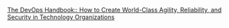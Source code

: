 
[The DevOps Handbook:: How to Create World-Class Agility, Reliability, and Security in Technology Organizations](https://www.amazon.com/DevOps-Handbook-World-Class-Reliability-Organizations-ebook/dp/B01M9ASFQ3/ref=pd_lutyp_rtpb_5_2/144-8503416-3895158?_encoding=UTF8)